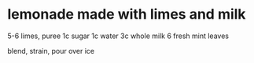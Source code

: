 # lemonade made with limes and milk 


5-6 limes, puree
1c sugar
1c water
3c whole milk
6 fresh mint leaves

blend, strain, pour over ice

